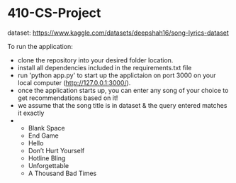 # 410-CS-Project

dataset: https://www.kaggle.com/datasets/deepshah16/song-lyrics-dataset


To run the application:
- clone the repository into your desired folder location.
- install all dependencies included in the requirements.txt file
- run 'python app.py' to start up the applictaion on port 3000 on your local computer (http://127.0.0.1:3000/).
- once the application starts up, you can enter any song of your choice to get recommendations based on it!
- we assume that the song title is in dataset & the query entered matches it exactly
- * Blank Space
  * End Game
  * Hello
  * Don’t Hurt Yourself
  * Hotline Bling
  * Unforgettable
  * A Thousand Bad Times
